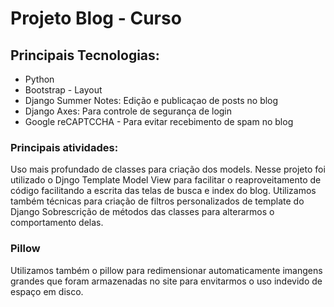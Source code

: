 # Projeto Blog - Curso

## Principais Tecnologias:

 - Python
 - Bootstrap - Layout
 - Django Summer Notes: Edição e publicaçao de posts no blog
 - Django Axes: Para controle de segurança de login
 - Google reCAPTCCHA - Para evitar recebimento de spam no blog
 
 ### Principais atividades:
 
 Uso mais profundado de classes para criação dos models. Nesse projeto foi utilizado o Djngo Template Model View para facilitar o reaproveitamento de código
 facilitando a escrita das telas de busca e index do blog.
 Utilizamos também técnicas para criação de filtros personalizados de template do Django
 Sobrescrição de métodos das classes para alterarmos o comportamento delas.
 
 ### Pillow
 
 Utilizamos também o pillow para redimensionar automaticamente imangens grandes que foram armazenadas no site para envitarmos o uso indevido de espaço em disco.
